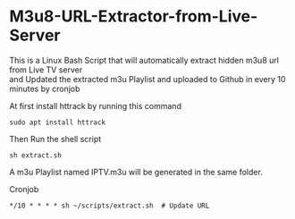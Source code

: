 # M3u8-URL-Extractor-from-Live-Server
This is a Linux Bash Script that will automatically extract hidden m3u8 url from Live TV server <br>
and Updated the extracted m3u Playlist and uploaded to Github in every 10 minutes by cronjob

At first install httrack by running this command
```
sudo apt install httrack

```
Then Run the shell script
```
sh extract.sh
```
A m3u Playlist named IPTV.m3u will be generated in the same folder.

Cronjob

```
*/10 * * * * sh ~/scripts/extract.sh  # Update URL
```
